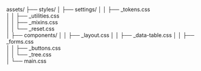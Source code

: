 assets/
├── styles/
│   ├── settings/
│   │   ├── _tokens.css  
│   │   ├── _utilities.css   
│   │   ├── _mixins.css   
│   │   └── _reset.css                     
│   ├── components/
│   │   ├── _layout.css 
│   │   ├── _data-table.css
│   │   ├── _forms.css   
│   │   ├── _buttons.css   
│   │   └── _tree.css     
│   └── main.css                